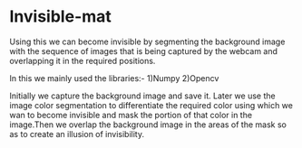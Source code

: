 # Invisible-mat
Using this we can become invisible by segmenting the background image with the sequence of images that is being captured by the webcam and overlapping it in the required positions.

In this we mainly used the libraries:-
  1)Numpy
  2)Opencv
  
Initially we capture the background image and save it.
Later we use the image color segmentation to differentiate the required color using which we wan to become invisible and mask the portion of that color in the image.Then we overlap the background image in the areas of the mask so as to create an illusion of invisibility.
